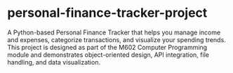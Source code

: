 # personal-finance-tracker-project
A Python-based Personal Finance Tracker that helps you manage income and expenses, categorize transactions, and visualize your spending trends. This project is designed as part of the M602 Computer Programming module and demonstrates object-oriented design, API integration, file handling, and data visualization.
